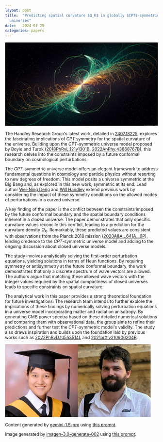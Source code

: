 ```yaml
---
layout: post
title:  "Predicting spatial curvature $Ω_K$ in globally $CPT$-symmetric
  universes"
date:   2024-07-25
categories: papers
---
```

![AI generated image](/assets/images/posts/2024-07-25-2407.18225.png)

<!-- BEGINNING OF GENERATED POST -->
The Handley Research Group's latest work, detailed in [2407.18225](https://arxiv.org/abs/2407.18225), explores the fascinating implications of $CPT$ symmetry for the spatial curvature of the universe.  Building upon the $CPT$-symmetric universe model proposed by Boyle and Turok ([2018PhRvL.121y1301B](https://doi.org/10.1103/PhysRevLett.121.251301), [2022AnPhy.43868767B](https://doi.org/10.1016/j.aop.2022.168767)), this research delves into the constraints imposed by a future conformal boundary on cosmological perturbations.

The $CPT$-symmetric universe model offers an elegant framework to address fundamental questions in cosmology and particle physics without resorting to new degrees of freedom. This model posits a universe symmetric at the Big Bang and, as explored in this new work, symmetric at its end. Lead author [Wei-Ning Deng](/assets/group/images/wei-ning_deng.jpg) and [Will Handley](https://willhandley.co.uk) extend previous work by considering the impact of these symmetry conditions on the allowed modes of perturbations in a curved universe.

A key finding of the paper is the conflict between the constraints imposed by the future conformal boundary and the spatial boundary conditions inherent in a closed universe. The paper demonstrates that only specific curvature values reconcile this conflict, leading to a prediction for the curvature density $\Omega_K$.  Remarkably, these predicted values are consistent with observations from the Planck 2018 mission ([2020A&A...641A...6P](https://doi.org/10.1051/0004-6361/201833910)), lending credence to the $CPT$-symmetric universe model and adding to the ongoing discussion about closed universe models.

The study involves analytically solving the first-order perturbation equations, yielding solutions in terms of Heun functions.  By requiring symmetry or antisymmetry at the future conformal boundary, the work demonstrates that only a discrete spectrum of wave vectors are allowed.  The authors argue that matching these allowed wave vectors with the integer values required by the spatial compactness of closed universes leads to specific constraints on spatial curvature.

The analytical work in this paper provides a strong theoretical foundation for future investigations. The research team intends to further explore the implications of these findings by numerically solving perturbation equations in a universe model incorporating matter and radiation anisotropy. By generating CMB power spectra based on these detailed numerical solutions and comparing them with observational data, the group aims to refine their predictions and further test the $CPT$-symmetric model's validity.  The study also draws inspiration and builds upon the foundation laid by previous works such as [2022PhRvD.105h3514L](https://doi.org/10.1103/PhysRevD.105.083514) and [2021arXiv210906204B](https://arxiv.org/abs/2109.06204).

<!-- END OF GENERATED POST -->

<img src="/assets/group/images/wei-ning_deng.jpg" alt="Wei-Ning Deng" style="width: auto; height: 25vw;"><img src="/assets/group/images/will_handley.jpg" alt="Will Handley" style="width: auto; height: 25vw;">

Content generated by [gemini-1.5-pro](https://deepmind.google/technologies/gemini/) using [this prompt](/prompts/content/2024-07-25-2407.18225.txt).

Image generated by [imagen-3.0-generate-002](https://deepmind.google/technologies/gemini/) using [this prompt](/prompts/images/2024-07-25-2407.18225.txt).

